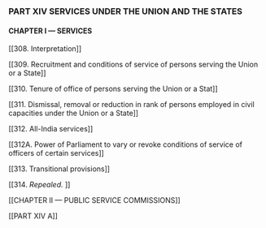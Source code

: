 ### PART XIV SERVICES UNDER THE UNION AND THE STATES

#### CHAPTER I — SERVICES

[[308. Interpretation]]

[[309. Recruitment and conditions of service of persons serving the Union or a State]]

[[310. Tenure of office of persons serving the Union or a Stat]]

[[311. Dismissal, removal or reduction in rank of persons employed in civil capacities under the Union or a State]]

[[312. All-India services]]

[[312A. Power of Parliament to vary or revoke conditions of service of officers of certain services]]

[[313. Transitional provisions]]

[[314. _Repealed._ ]]

[[CHAPTER II — PUBLIC SERVICE COMMISSIONS]]

[[PART XIV A]]
